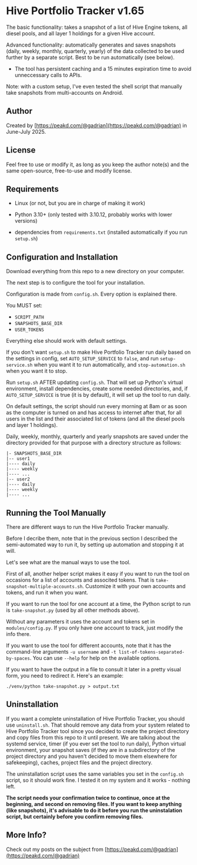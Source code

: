 # Hive Portfolio Tracker v1.65

The basic functionality: takes a snapshot of a list of Hive Engine tokens, all diesel pools, and all layer 1 holdings for a given Hive account.

Advanced functionality: automatically generates and saves snapshots (daily, weekly, monthly, quarterly, yearly) of the data collected to be used further by a separate script. Best to be run automatically (see below).

  * The tool has persistent caching and a 15 minutes expiration time to avoid unneccessary calls to APIs.

Note: with a custom setup, I've even tested the shell script that manually take snapshots from multi-accounts on Android.

## Author

Created by [https://peakd.com/@gadrian](https://peakd.com/@gadrian) in June-July 2025.

## License

Feel free to use or modify it, as long as you keep the author note(s) and the same open-source, free-to-use and modify license.

## Requirements

* Linux (or not, but you are in charge of making it work)

* Python 3.10+ (only tested with 3.10.12, probably works with lower versions)

* dependencies from `requirements.txt` (installed automatically if you run `setup.sh`)

## Configuration and Installation

Download everything from this repo to a new directory on your computer.

The next step is to configure the tool for your installation.

Configuration is made from `config.sh`. Every option is explained there.

You MUST set:
* `SCRIPT_PATH`
* `SNAPSHOTS_BASE_DIR`
* `USER_TOKENS`

Everything else should work with default settings.

If you don't want `setup.sh` to make Hive Portfolio Tracker run daily based on the settings in config, set `AUTO_SETUP_SERVICE` to `false`, and run `setup-service.sh` when you want it to run automatically, and `stop-automation.sh` when you want it to stop.

Run `setup.sh` AFTER updating `config.sh`. That will set up Python's virtual environment, install dependencies, create some needed directories, and, if `AUTO_SETUP_SERVICE` is true (it is by default), it will set up the tool to run daily.

On default settings, the script should run every morning at 8am or as soon as the computer is turned on and has access to internet after that, for all users in the list and their associated list of tokens (and all the diesel pools and layer 1 holdings).

Daily, weekly, monthly, quarterly and yearly snapshots are saved under the directory provided for that purpose with a directory structure as follows:
```
|- SNAPSHOTS_BASE_DIR
|-- user1
|---- daily
|---- weekly
|---- ...
|-- user2 
|---- daily
|---- weekly
|---- ...
```

## Running the Tool Manually

There are different ways to run the Hive Portfolio Tracker manually.

Before I decribe them, note that in the previous section I described the semi-automated way to run it, by setting up automation and stopping it at will.

Let's see what are the manual ways to use the tool.

First of all, another helper script makes it easy if you want to run the tool on occasions for a list of accounts and associted tokens.
That is `take-snapshot-multiple-accounts.sh`. Customize it with your own accounts and tokens, and run it when you want.

If you want to run the tool for one account at a time, the Python script to run is `take-snapshot.py` (used by all other methods above).

Without any parameters it uses the account and tokens set in `modules/config.py`. If you only have one account to track, just modify the info there.

If you want to use the tool for different accounts, note that it has the command-line arguments `-u username` and `-t list-of-tokens-separated-by-spaces`.
You can use `--help` for help on the available options.

If you want to have the output in a file to consult it later in a pretty visual form, you need to redirect it. Here's an example:

`./venv/python take-snapshot.py > output.txt`

## Uninstallation

If you want a complete uninstallation of Hive Portfolio Tracker, you should use `uninstall.sh`. That should remove any data from your system related to Hive Portfolio Tracker tool since you decided to create the project directory and copy files from this repo to it until present. We are talking about the systemd service, timer (if you ever set the tool to run daily), Python virtual environment, your snapshot saves (if they are in a subdirectory of the project directory and you haven't decided to move them elsewhere for safekeeping), caches, project files and the project directory.

The uninstallation script uses the same variables you set in the `config.sh` script, so it should work fine. I tested it on my system and it works - nothing left.

**The script needs your confirmation twice to continue, once at the beginning, and second on removing files. If you want to keep anything (like snapshots), it's advisable to do it before you run the uninstalation script, but certainly before you confirm removing files.**

## More Info?

Check out my posts on the subject from [https://peakd.com/@gadrian](https://peakd.com/@gadrian)


